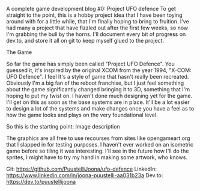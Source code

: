 A complete game development blog #0: Project UFO defence
To get straight to the point, this is a hobby project idea that I have been toying around with for a little while, that I'm finally hoping to bring to fruition. I've had many a project that have fizzled out after the first few weeks, so now I'm grabbing the bull by the horns. I'll document every bit of progress on dev.to, and store it all on git to keep myself glued to the project.

The Game

So far the game has simply been called "Project UFO Defence". You guessed it, it's inspired by the original XCOM from the year 1994, "X-COM: UFO Defence". I feel It's a style of game that hasn't really been recreated. Obviously I'm a big fan of the reboot franchise, but I just feel something about the game significantly changed bringing it to 3D, something that I'm hoping to put my twist on. I haven't done much designing yet for the game. I'll get on this as soon as the base systems are in place. It'll be a lot easier to design a lot of the systems and make changes once you have a feel as to how the game looks and plays on the very foundational level.

So this is the starting point:
Image description

The graphics are all free to use recourses from sites like opengameart.org that I slapped in for testing purposes. I haven't ever worked on an isometric game before so tiling it was interesting. I'll see in the future how I'll do the sprites, I might have to try my hand in making some artwork, who knows.

Git: https://github.com/PuustelliJoona/ufo-defence
LinkedIn: https://www.linkedin.com/in/joona-puustelli-aa031b23a
Dev.to: https://dev.to/puustellijoona
